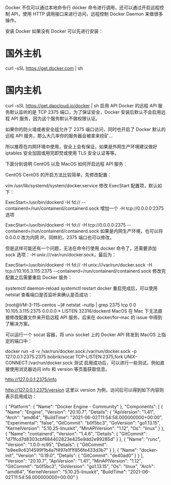 Docker 不仅可以通过本地命令行 docker 命令进行调用，还可以通过开启远程控制 API，使用 HTTP 调用接口来进行访问，远程控制 Docker Daemon 来做很多操作。

安装 Docker
如果没有 Docker 可以先进行安装：

# 国外主机
curl -sSL https://get.docker.com | sh

# 国内主机
curl -sSL https://get.daocloud.io/docker | sh
启用 API
Docker 的远程 API 服务默认监听的是 TCP 2375 端口，为了保证安全，Docker 安装后默认不会启用远程 API 服务，因为这个服务默认不做权限认证。

如果你的防火墙或者安全组允许了 2375 端口访问，同时也开启了 Docker 默认的远程 API 服务，那么大几率你的服务器会被拿来挖矿…

所以推荐在内网环境中使用，安全上会有保证，如果是外网生产环境建议做好 iptables 安全加固或用完即焚或使用 TLS 安全认证等等。

下面分别说明 CentOS 以及 MacOS 如何开启远程 API 服务：

CentOS
CentOS 的开启方法比较简单，先修改配置：

vim /usr/lib/systemd/system/docker.service
修改 ExecStart 配置项，默认如下：

ExecStart=/usr/bin/dockerd -H fd:// --containerd=/run/containerd/containerd.sock
增加一个 -H tcp://0.0.0.0:2375 选项

ExecStart=/usr/bin/dockerd -H fd:// -H tcp://0.0.0.0:2375 --containerd=/run/containerd/containerd.sock
如果是内网生产环境，也可以将 0.0.0.0 改为内网 IP。同样的，2375 端口也可以修改。

但是这样可能还有一个问题，无法在命令行使用 docker 命令了，还需要添加 sock 选项：-H unix:///var/run/docker.sock，最后为：

ExecStart=/usr/bin/dockerd -H fd:// -H unix:///var/run/docker.sock -H tcp://10.105.3.115:2375 --containerd=/run/containerd/containerd.sock
修改完配置之后需要重启 Docker 服务：

systemctl daemon-reload
systemctl restart docker
重启完成后，可以使用 netstat 查看端口是否监听来确认是否成功：

[root@VM-3-115-centos ~]# netstat -nutlp | grep 2375
tcp        0      0 10.105.3.115:2375       0.0.0.0:*               LISTEN      32316/dockerd
MacOS
在 Mac 下无法直接修改配置文件来开启远程 API 服务，后来在 docker/for-mac 的 issue 中得到了解决方案。

可以运行一个 socat 容器，将 unix socket 上的 Docker API 转发到 MacOS 上指定的端口中：

docker run -d -v /var/run/docker.sock:/var/run/docker.sock -p 127.0.0.1:2375:2375 bobrik/socat TCP-LISTEN:2375,fork UNIX-CONNECT:/var/run/docker.sock
测试
启用成功后，可以进行一些测试，例如直接使用浏览器访问 info 和 version 等页面获取信息。

http://127.0.0.1:2375/info

http://127.0.0.1:2375/version
这里以 version 为例，访问后可以得到如下内容则表示启用成功：

{
  "Platform": {
    "Name": "Docker Engine - Community"
  },
  "Components": [
    {
      "Name": "Engine",
      "Version": "20.10.7",
      "Details": {
        "ApiVersion": "1.41",
        "Arch": "amd64",
        "BuildTime": "2021-06-02T11:54:58.000000000+00:00",
        "Experimental": "false",
        "GitCommit": "b0f5bc3",
        "GoVersion": "go1.13.15",
        "KernelVersion": "5.10.25-linuxkit",
        "MinAPIVersion": "1.12",
        "Os": "linux"
      }
    },
    {
      "Name": "containerd",
      "Version": "1.4.6",
      "Details": {
        "GitCommit": "d71fcd7d8303cbf684402823e425e9dd2e99285d"
      }
    },
    {
      "Name": "runc",
      "Version": "1.0.0-rc95",
      "Details": {
        "GitCommit": "b9ee9c6314599f1b4a7f497e1f1f856fe433d3b7"
      }
    },
    {
      "Name": "docker-init",
      "Version": "0.19.0",
      "Details": {
        "GitCommit": "de40ad0"
      }
    }
  ],
  "Version": "20.10.7",
  "ApiVersion": "1.41",
  "MinAPIVersion": "1.12",
  "GitCommit": "b0f5bc3",
  "GoVersion": "go1.13.15",
  "Os": "linux",
  "Arch": "amd64",
  "KernelVersion": "5.10.25-linuxkit",
  "BuildTime": "2021-06-02T11:54:58.000000000+00:00"
}
